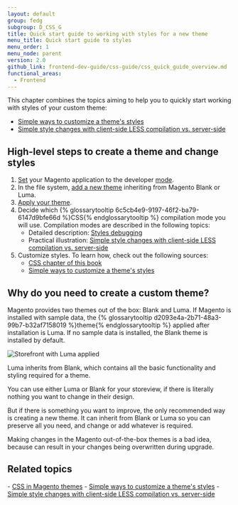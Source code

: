 ```yaml
---
layout: default
group: fedg
subgroup: D_CSS_G
title: Quick start guide to working with styles for a new theme
menu_title: Quick start guide to styles
menu_order: 1
menu_node: parent
version: 2.0
github_link: frontend-dev-guide/css-guide/css_quick_guide_overview.md
functional_areas:
  - Frontend
---
```


This chapter combines the topics aiming to help you to quickly start working with styles of your custom theme:

- <a href="{{page.baseurl}}frontend-dev-guide/css-guide/css_quick_guide_approach.html">Simple ways to customize a theme's styles</a>
- <a href="{{page.baseurl}}frontend-dev-guide/css-guide/css_quick_guide_mode.html">Simple style changes with client-side LESS compilation vs. server-side</a>


<h2>High-level steps to create a theme and change styles</h2>

1. [Set](#{{page.baseurl}}config-guide/cli/config-cli-subcommands-mode.html) your Magento application to the developer [mode]({{page.baseurl}}config-guide/bootstrap/magento-modes.html).
1. In the file system, <a href="{{page.baseurl}}frontend-dev-guide/themes/theme-create.html" target="_blank">add a new theme</a> inheriting from Magento Blank or Luma.
3.  <a href="{{page.baseurl}}frontend-dev-guide/themes/theme-apply.html" target="_blank">Apply your theme</a>.
2. Decide which {% glossarytooltip 6c5cb4e9-9197-46f2-ba79-6147d9bfe66d %}CSS{% endglossarytooltip %} compilation mode you will use. Compilation modes are described in the following topics:
	- Detailed description: <a href="{{page.baseurl}}frontend-dev-guide/css-topics/css_debug.html">Styles debugging</a> 
	- Practical illustration: <a href="{{page.baseurl}}frontend-dev-guide/css-guide/css_quick_guide_mode.html">Simple style changes with client-side LESS compilation vs. server-side</a> 
4. Customize styles. To learn how, check out the following sources:
	- <a href="{{page.baseurl}}frontend-dev-guide/css-topics/css-overview.html">CSS chapter of this book</a>
	- <a href="{{page.baseurl}}frontend-dev-guide/css-guide/css_quick_guide_approach.html">Simple ways to customize a theme's styles</a>

<h2>Why do you need to create a custom theme?</h2>

Magento provides two themes out of the box: Blank and Luma. If Magento is installed with sample data, the {% glossarytooltip d2093e4a-2b71-48a3-99b7-b32af7158019 %}theme{% endglossarytooltip %} applied after installation is Luma. If no sample data is installed, the Blank theme is installed by default.

<img src="{{ site.baseurl }}common/images/css_guide_luma_.png" alt="Storefront with Luma applied">

Luma inherits from Blank, which contains all the basic functionality and styling required for a theme.

You can use either Luma or Blank for your storeview, if there is literally nothing you want to change in their design.

But if there is something you want to improve, the only recommended way is creating a new theme. It can inherit from Blank or Luma so you can preserve all you need, and change or add whatever is required. 

Making changes in the Magento out-of-the-box themes is a bad idea, because can result in your changes being overwritten during upgrade.

<h2>Related topics</h2>
- <a href="{{page.baseurl}}frontend-dev-guide/css-topics/css-overview.html"> CSS in Magento themes</a>
- <a href="{{page.baseurl}}frontend-dev-guide/css-guide/css_quick_guide_approach.html">Simple ways to customize a theme's styles</a>
- <a href="{{page.baseurl}}frontend-dev-guide/css-guide/css_quick_guide_mode.html">Simple style changes with client-side LESS compilation vs. server-side</a>
